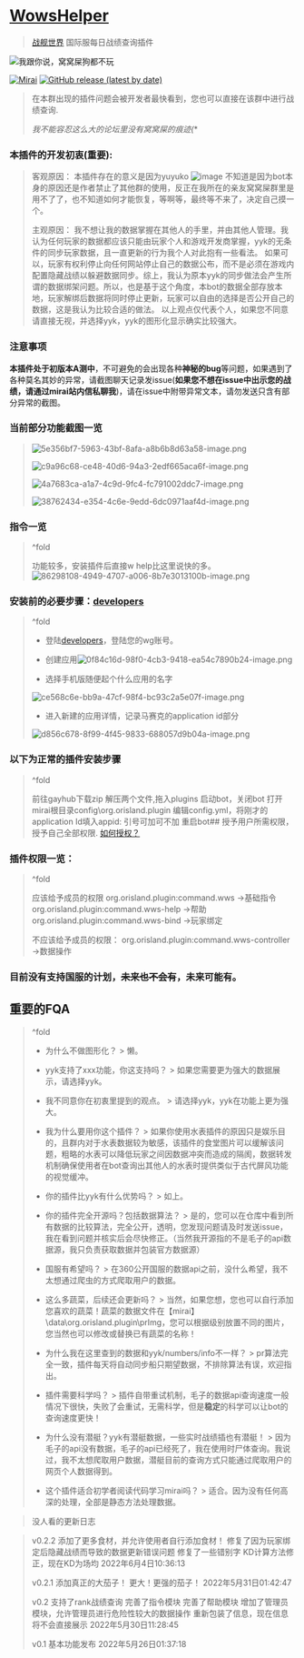 # [WowsHelper](https://github.com/Orisland/JMiraiFrame/tree/wows-dev)
> [战舰世界](https://eu.wargaming.net/en/games/wows) 国际服每日战绩查询插件

![我跟你说，窝窝屎狗都不玩](/assets/uploads/files/1653490878249-0197f0e3-c2e4-416d-aab1-3143c7629604-image.png)

[![Mirai](https://img.shields.io/badge/Mirai-bot-green)](https://github.com/mamoe/mirai)
[![GitHub release (latest by date)](https://img.shields.io/github/downloads/Orisland/JMiraiFrame/latest/total)](https://github.com/Orisland/WowsHelper/releases/tag/WowsChef-0.2.4)


>在本群出现的插件问题会被开发者最快看到，您也可以直接在该群中进行战绩查询.
>
>*我不能容忍这么大的论坛里没有窝窝屎的痕迹(**
### 本插件的开发初衷(**重要**):
>
>客观原因：
> 本插件存在的意义是因为yuyuko
> ![image](/assets/uploads/files/1653490589998-00046bd2-6112-4327-8bfc-7ebcaf35cc94-image.png)
>不知道是因为bot本身的原因还是作者禁止了其他群的使用，反正在我所在的亲友窝窝屎群里是用不了了，也不知道如何才能恢复，等啊等，最终等不来了，决定自己摸一个。
>
>主观原因：
>我不想让我的数据掌握在其他人的手里，并由其他人管理。我认为任何玩家的数据都应该只能由玩家个人和游戏开发商掌握，yyk的无条件的同步玩家数据，且一直更新的行为我个人对此抱有一些看法。
>如果可以，玩家有权利停止向任何网站停止自己的数据公布，而不是必须在游戏内配置隐藏战绩以躲避数据同步。综上，我认为原本yyk的同步做法会产生所谓的数据绑架问题。所以，也是基于这个角度，本bot的数据全部存放本地，玩家解绑后数据将同时停止更新，玩家可以自由的选择是否公开自己的数据，这是我认为比较合适的做法。
>以上观点仅代表个人，如果您不同意请直接无视，并选择yyk，yyk的图形化显示确实比较强大。
>


### 注意事项
**本插件处于初版本A测中**，不可避免的会出现各种**神秘的bug**等问题，如果遇到了各种莫名其妙的异常，请截图聊天记录发issue(**如果您不想在issue中出示您的战绩，请通过mirai站内信私聊我**)，请在issue中附带异常文本，请勿发送只含有部分异常的截图。

### 当前部分功能截图一览
>![5e356bf7-5963-43bf-8afa-a8b6b8d63a58-image.png](/assets/uploads/files/1654483158678-5e356bf7-5963-43bf-8afa-a8b6b8d63a58-image.png)
>
>![c9a96c68-ce48-40d6-94a3-2edf665aca6f-image.png](/assets/uploads/files/1654483197662-c9a96c68-ce48-40d6-94a3-2edf665aca6f-image.png)
>
>![4a7683ca-a1a7-4c9d-9fc4-fc791002ddc7-image.png](/assets/uploads/files/1654483332572-4a7683ca-a1a7-4c9d-9fc4-fc791002ddc7-image.png)
>
>![38762434-e354-4c6e-9edd-6dc0971aaf4d-image.png](/assets/uploads/files/1654483252232-38762434-e354-4c6e-9edd-6dc0971aaf4d-image.png)
>

###  指令一览
> ^fold
>
>功能较多，安装插件后直接w help比这里说快的多。
>![86298108-4949-4707-a006-8b7e3013100b-image.png](/assets/uploads/files/1653881689683-86298108-4949-4707-a006-8b7e3013100b-image.png)
>


###  安装前的必要步骤：[developers](https://developers.wargaming.net/applications/)
> ^fold
>
> * 登陆[developers](https://developers.wargaming.net/applications/)，登陆您的wg账号。
>
> * 创建应用![0f84c16d-98f0-4cb3-9418-ea54c7890b24-image.png](/assets/uploads/files/1653498673089-0f84c16d-98f0-4cb3-9418-ea54c7890b24-image.png)
>
> * 选择手机版随便起个什么应用的名字
>
> ![ce568c6e-bb9a-47cf-98f4-bc93c2a5e07f-image.png](/assets/uploads/files/1653498728471-ce568c6e-bb9a-47cf-98f4-bc93c2a5e07f-image.png)
>
> * 进入新建的应用详情，记录马赛克的application id部分
>
> ![d856c678-8f99-4f45-9833-688057d9b04a-image.png](/assets/uploads/files/1653498842766-d856c678-8f99-4f45-9833-688057d9b04a-image.png)

###  以下为正常的插件安装步骤
> ^fold
>
> 前往gayhub下载zip
>  解压两个文件,拖入plugins
>  启动bot，关闭bot
> 打开mirai根目录config\org.orisland.plugin
> 编辑config.yml，将刚才的application Id填入appid: 引号可加可不加
> 重启bot## 授予用户所需权限，授予自己全部权限.
[如何授权？](https://docs.mirai.mamoe.net/console/Permissions.html#%E8%A2%AB%E8%AE%B8%E5%8F%AF%E4%BA%BA-id)

###  插件权限一览：
> ^fold
>
> 应该给予成员的权限
> org.orisland.plugin:command.wws                  ->基础指令
> org.orisland.plugin:command.wws-help       ->帮助
> org.orisland.plugin:command.wws-bind       ->玩家绑定
>
> 不应该给予成员的权限：
> org.orisland.plugin:command.wws-controller    ->数据操作

### 目前没有支持国服的计划，~~未来也不会有~~，未来可能有。

## 重要的FQA
> ^fold
>
> * 为什么不做图形化？
    > 懒。
>
> * yyk支持了xxx功能，你这支持吗？
    > 如果您需要更为强大的数据展示，请选择yyk。
>
> * 我不同意你在初衷里提到的观点。
    > 请选择yyk，yyk在功能上更为强大。
>
> * 我为什么要用你这个插件？
    > 如果你使用水表插件的原因只是娱乐目的，且群内对于水表数据较为敏感，该插件的食堂图片可以缓解该问题，粗略的水表可以降低玩家之间因数据冲突而造成的隔阂，数据转发机制确保使用者在bot查询出其他人的水表时提供类似于古代屏风功能的视觉缓冲。
>
> * 你的插件比yyk有什么优势吗？
    > 如上。
>
> * 你的插件完全开源吗？包括数据算法？
    > 是的，您可以在仓库中看到所有数据的比较算法，完全公开，透明，您发现问题请及时发送issue，我在看到问题并核实后会尽快修正。（当然我开源指的不是毛子的api数据源，我只负责获取数据并包装官方数据源）
>
> * 国服有希望吗？
    > 在360公开国服的数据api之前，没什么希望，我不太想通过爬虫的方式爬取用户的数据。
>
> * 这么多蔬菜，后续还会更新吗？
    > 当然，如果您想，您也可以自行添加您喜欢的蔬菜！蔬菜的数据文件在【mirai】\data\org.orisland.plugin\prImg，您可以根据级别放置不同的图片，您当然也可以修改或替换已有蔬菜的名称！
>
> * 为什么我在这里查到的数据和yyk/numbers/info不一样？
    > pr算法完全一致，插件每天将自动同步船只期望数据，不排除算法有误，欢迎指出。
>
> * 插件需要科学吗？
    > 插件自带重试机制，毛子的数据api查询速度一般情况下很快，失败了会重试，无需科学，但是**稳定**的科学可以让bot的查询速度更快！
>
> * 为什么没有潜艇？yyk有潜艇数据，一些实时战绩插也有潜艇！
    > 因为毛子的api没有数据，毛子的api已经死了，我在使用时尸体查询。我说过，我不太想爬取用户数据，潜艇目前的查询方式只能通过爬取用户的网页个人数据得到。
>
> * 这个插件适合初学者阅读代码学习mirai吗？
    > 适合。因为没有任何高深的处理，全部是静态方法处理数据。


>没人看的更新日志

> 
> v0.2.2
> 添加了更多食材，并允许使用者自行添加食材！
> 修复了因为玩家绑定后隐藏战绩而导致的数据更新错误问题
> 修复了一些错别字
> KD计算方法修正，现在KD为场均
> 2022年6月4日10:36:13
>
> v0.2.1
> 添加真正的大茄子！
> 更大！更强的茄子！
> 2022年5月31日01:42:47
>
> v0.2
> 支持了rank战绩查询
> 完善了指令模块
> 完善了帮助模块
> 增加了管理员模块，允许管理员进行危险性较大的数据操作
> 重新包装了信息，现在信息将不会直接展示
> 2022年5月30日11:28:45
>
> v0.1
> 基本功能发布
> 2022年5月26日01:37:18